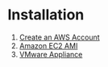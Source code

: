 # Installation

1. [Create an AWS Account](/documentation/installation/aws_account)
1. [Amazon EC2 AMI](/documentation/installation/launching_appliance)
1. [VMware Appliance](/documentation/installation/vmware_appliance)
